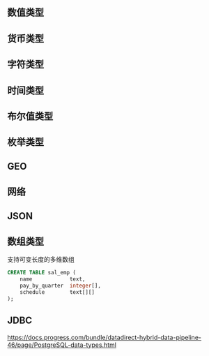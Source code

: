 ## 数值类型



## 货币类型



## 字符类型



## 时间类型



## 布尔值类型



## 枚举类型



## GEO



## 网络



## JSON



## 数组类型

支持可变长度的多维数组

```sql
CREATE TABLE sal_emp (
    name            text,
    pay_by_quarter  integer[],
    schedule        text[][]
);
```





## JDBC

https://docs.progress.com/bundle/datadirect-hybrid-data-pipeline-46/page/PostgreSQL-data-types.html